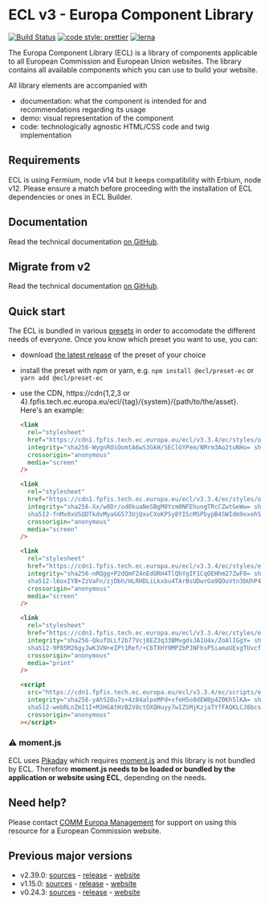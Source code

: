 # ECL v3 - Europa Component Library

[![Build Status](https://drone.fpfis.eu/api/badges/ec-europa/europa-component-library/status.svg)](https://drone.fpfis.eu/ec-europa/europa-component-library)
[![code style: prettier](https://img.shields.io/badge/code_style-prettier-ff69b4.svg?style=flat-square)](https://github.com/prettier/prettier)
[![lerna](https://img.shields.io/badge/maintained%20with-lerna-cc00ff.svg)](https://lernajs.io/)

The Europa Component Library (ECL) is a library of components applicable to all European Commission and European Union websites. The library contains all available components which you can use to build your website.

All library elements are accompanied with

- documentation: what the component is intended for and recommendations regarding its usage
- demo: visual representation of the component
- code: technologically agnostic HTML/CSS code and twig implementation

## Requirements

ECL is using Fermium, node v14 but it keeps compatibility with Erbium, node v12. Please ensure a match before proceeding with the installation of ECL dependencies or ones in ECL Builder.

## Documentation

Read the technical documentation [on GitHub](docs/README.md).

## Migrate from v2

Read the technical documentation [on GitHub](docs/Migrating-v3.md).

## Quick start

The ECL is bundled in various [presets](docs/presets.md) in order to accomodate the different needs of everyone. Once you know which preset you want to use, you can:

- download [the latest release](https://github.com/ec-europa/europa-component-library/releases/latest) of the preset of your choice
- install the preset with npm or yarn, e.g. `npm install @ecl/preset-ec` or `yarn add @ecl/preset-ec`
- use the CDN, https://cdn{1,2,3 or 4}.fpfis.tech.ec.europa.eu/ecl/{tag}/{system}/{path/to/the/asset}. Here's an example:

  ```html
  <link
    rel="stylesheet"
    href="https://cdn1.fpfis.tech.ec.europa.eu/ecl/v3.3.4/ec/styles/optional/ecl-ec-default.css"
    integrity="sha256-WygnROiOomtA6wS3GkH/SEClGYPem/NMrm3Ao2tuNHo= sha384-D4+mavKOe5UdrWjZ4MrE6aV8r3lfzJphbjODMc+mTmdH9CeT+sUzJOYSUefwDo9u sha512-G5VpSF1m+SNkd6+qGh4E92FZJNeoQtIxg8RFW0iNxmM0fKyX2ijsGVzMW/D2/0bbRg3hlYxlN+uYC+tKe0L4AA=="
    crossorigin="anonymous"
    media="screen"
  />
  ```

  ```html
  <link
    rel="stylesheet"
    href="https://cdn1.fpfis.tech.ec.europa.eu/ecl/v3.3.4/ec/styles/optional/ecl-reset.css"
    integrity="sha256-Xx/w0Dr/od0kuaNeSBgM0Yzm0NFEhungTRcCZwtGeWw= sha384-FMblYa8lSdUXl/nWMRsjd4+dMsWSzaTzKIyNBtPqJLGHdHKbtlqLOr91QJJOCpeW
    sha512-fnMx0xUSQDTkdvMyaGG573UjQxvCXoKPSy8YIScMSPbypB4SWIdm9xxehSRDQX8M/5080hv7DO5i61stIU0LbA=="
    crossorigin="anonymous"
    media="screen"
  />
  ```

  ```html
  <link
    rel="stylesheet"
    href="https://cdn1.fpfis.tech.ec.europa.eu/ecl/v3.3.4/ec/styles/ecl-ec.css"
    integrity="sha256-nRQgg+P2dQmFZ4nEdORH4TlQhYgIF1CqOEHhm27ZwF8= sha384-1qhu1mQViiFLKx1meIIuO3cLYjKrVW4ynMYH5thvtY/E35x0y5la3Bno+u2Lq7BX
    sha512-l6oxIYB+ZzVaFn/zjDbh/HLRHDLiLkxbu4TArBsUDwrGa9QOuVtn3bUhP4Z/auBebqav3CjwxgVNUwPOBQ5xbA=="
    crossorigin="anonymous"
    media="screen"
  />
  ```

  ```html
  <link
    rel="stylesheet"
    href="https://cdn1.fpfis.tech.ec.europa.eu/ecl/v3.3.4/ec/styles/ecl-ec-print.css"
    integrity="sha256-QkufOLLf2b77Vcj8EZ3q33BMvgdsJA1U4x/ZoAlIGgY= sha384-2YX/JK0sHetufNuTH7T8C8xQy8zp1U4XsnT48yFZYqXpcAkRkTKSSM8cvtX/SWSG
    sha512-9P85M26gyJwK3VN+eIPt1Ref/+C6TXHY9MP2bPJNFhsP5iamaUExgTUvcf/WgFT350Zt/tMwxAFqjK8B5aUwRw=="
    crossorigin="anonymous"
    media="print"
  />
  ```

  ```html
  <script
    src="https://cdn1.fpfis.tech.ec.europa.eu/ecl/v3.3.4/ec/scripts/ecl-ec.js"
    integrity="sha256-yAh52Ou7s+4z84alpxMPd+xfeH5o8dEW8p4Z0Kh5lKA= sha384-TOqoTE6t0YrwHvYlQGQPTVYFpNIcGzRuznLBbOO75r7PKQSrYukvCb2RZ+zWrD0s
    sha512-webRLnZmI1I+M3HGAtHzB2V8ctOXQHuyy7wIZSMjKzjaTYfFAQKLCJ8bcspsX08eS73Oe7+o4gnT10dXGnE8pw=="
    crossorigin="anonymous"
  ></script>
  ```

### :warning: moment.js

ECL uses [Pikaday](https://github.com/Pikaday/Pikaday) which requires [moment.js](https://momentjs.com/) and this library is not bundled by ECL.
Therefore **moment.js needs to be loaded or bundled by the application or website using ECL**, depending on the needs.

## Need help?

Please contact [COMM Europa Management](mailto:Europamanagement@ec.europa.eu) for support on using this resource for a European Commission website.

## Previous major versions

- v2.39.0: [sources](https://github.com/ec-europa/europa-component-library/tree/v2) - [release](https://github.com/ec-europa/europa-component-library/releases/tag/v2.39.0) - [website](https://ec.europa.eu/component-library/v2.39.0/)
- v1.15.0: [sources](https://github.com/ec-europa/europa-component-library/tree/v1) - [release](https://github.com/ec-europa/europa-component-library/releases/tag/v1.15.0) - [website](https://ec.europa.eu/component-library/v1.15.0/)
- v0.24.3: [sources](https://github.com/ec-europa/europa-component-library/tree/v0) - [release](https://github.com/ec-europa/europa-component-library/releases/tag/v0.24.3) - [website](https://ec.europa.eu/component-library/v0.24.3/)
